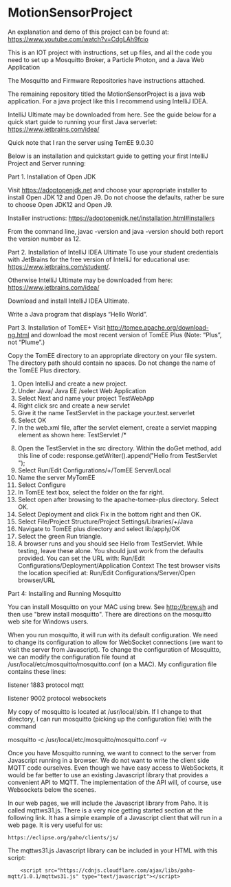 # MotionSensorProject

An explanation and demo of this project can be found at:
https://www.youtube.com/watch?v=CdgLAh9fcio

This is an IOT project with instructions, set up files, and all the code you need to set up a Mosquitto Broker, a Particle Photon, and a Java Web Application

The Mosquitto and Firmware Repositories have instructions attached.

The remaining repository titled the MotionSensorProject is a java web application. For a java project like this I recommend
using IntelliJ IDEA.

IntelliJ Ultimate may be downloaded from here. See the guide below for a quick start guide to running your first Java serverlet:
   https://www.jetbrains.com/idea/

Quick note that I ran the server using TemEE 9.0.30


Below is an installation and quickstart guide to getting your first IntelliJ Project and Server running:

Part 1. Installation of Open JDK

Visit https://adoptopenjdk.net and choose your appropriate installer to install Open JDK 12 and Open J9. Do not choose the defaults, rather be sure to choose Open JDK12 and Open J9.

Installer instructions: https://adoptopenjdk.net/installation.html#installers

From the command line, javac -version and java -version should both report the version
number as 12.

Part 2. Installation of IntelliJ IDEA Ultimate
To use your student credentials with JetBrains for the free version of IntelliJ for educational use: https://www.jetbrains.com/student/.

Otherwise IntelliJ Ultimate may be downloaded from here: https://www.jetbrains.com/idea/

Download and install IntelliJ IDEA Ultimate.

Write a Java program that displays “Hello World”.

Part 3. Installation of TomEE+
Visit http://tomee.apache.org/download-ng.html and download the most recent version of TomEE Plus (Note: “Plus”, not “Plume”.)

Copy the TomEE directory to an appropriate directory on your file system. The directory path should contain no spaces. Do not change the name of the TomEE Plus directory.
1. Open IntelliJ and create a new project.
2. Under Java/ Java EE /select Web Application
3. Select Next and name your project TestWebApp
4. Right click src and create a new servlet
5. Give it the name TestServlet in the package your.test.serverlet
6. Select OK
7. In the web.xml file, after the servlet element, create a servlet mapping element as
shown here:
<servlet-mapping> <servlet-name>TestServlet</servlet-name> <url-pattern>/*</url-pattern>
</servlet-mapping>

8. Open the TestServlet in the src directory. Within the doGet method, add this line of code:
response.getWriter().append("Hello from TestServlet ");
9. Select Run/Edit Configurations/+/TomEE Server/Local
10. Name the server MyTomEE
11. Select Configure
12. In TomEE text box, select the folder on the far right.
13. Select open after browsing to the apache-tomee-plus directory. Select OK.
14. Select Deployment and click Fix in the bottom right and then OK.
15. Select File/Project Structure/Project Settings/Libraries/+/Java
16. Navigate to TomEE plus directory and select lib/apply/OK
17. Select the green Run triangle.
18. A browser runs and you should see Hello from TestServlet.
While testing, leave these alone. You should just work from the defaults provided. You can set the URL with:
Run/Edit Configurations/Deployment/Application Context
The test browser visits the location specified at: Run/Edit Configurations/Server/Open browser/URL

Part 4: Installing and Running Mosquitto

You can install Mosquitto on your MAC using brew. See http://brew.sh and then
use "brew install mosquitto". There are directions on the mosquitto web site for 
Windows users.

When you run mosquitto, it will run with its default configuration. We need to change 
its configuration to allow for WebSocket connections (we want to visit the server from 
Javascript). To change the configuration of Mosquitto, we can modify the configuration 
file found at /usr/local/etc/mosquitto/mosquitto.conf (on a MAC). My configuration file 
contains these lines:

listener 1883
protocol mqtt

listener 9002
protocol websockets


My copy of mosquitto is located at /usr/local/sbin. If I change to that 
directory, I can run mosquitto (picking up the configuration file) with the command 

mosquitto -c /usr/local/etc/mosquitto/mosquitto.conf -v

Once you have Mosquitto running, we want to connect to the server from Javascript running
in a browser. We do not want to write the client side MQTT code ourselves. Even though we have 
easy access to WebSockets, it would be far better to use an existing Javascript  library 
that provides a convenient API to MQTT. The implementation of the API will, of course, 
use Websockets below the scenes.

In our web pages, we will include the Javascript library from Paho. It is called mqttws31.js.
There is a very nice getting started section at the following link. It has a simple example of a 
Javascript client that will run in a web page. It is very useful for us:

	https://eclipse.org/paho/clients/js/

The mqttws31.js Javascript library can be included in your HTML with this script:

        <script src="https://cdnjs.cloudflare.com/ajax/libs/paho-mqtt/1.0.1/mqttws31.js" type="text/javascript"></script>

